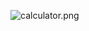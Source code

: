 ![calculator.png](https://github.com/asimdhali/calculator-html-js/assets/141352321/74b0a786-9de4-4171-bc13-bf40c1b09e21)
